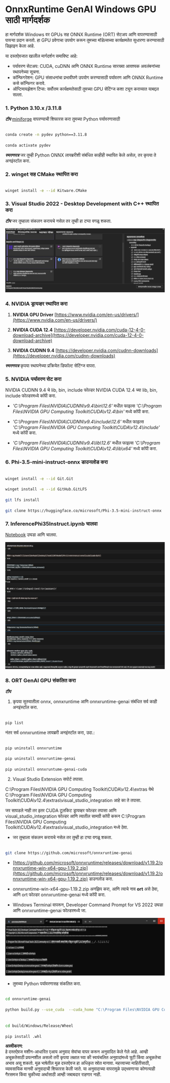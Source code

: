 # **OnnxRuntime GenAI Windows GPU साठी मार्गदर्शक**

हा मार्गदर्शक Windows वर GPUs सह ONNX Runtime (ORT) सेटअप आणि वापरण्यासाठी पायऱ्या प्रदान करतो. हा GPU प्रवेगाचा उपयोग करून तुमच्या मॉडेल्सच्या कार्यक्षमतेत सुधारणा करण्यासाठी डिझाइन केला आहे.

या दस्तऐवजात खालील मार्गदर्शन समाविष्ट आहे:

- पर्यावरण सेटअप: CUDA, cuDNN आणि ONNX Runtime सारख्या आवश्यक अवलंबनांच्या स्थापनेच्या सूचना.
- कॉन्फिगरेशन: GPU संसाधनांचा प्रभावीपणे उपयोग करण्यासाठी पर्यावरण आणि ONNX Runtime कसे कॉन्फिगर करावे.
- ऑप्टिमायझेशन टिप्स: सर्वोत्तम कार्यक्षमतेसाठी तुमच्या GPU सेटिंग्ज कशा ट्यून कराव्यात याबद्दल सल्ला.

### **1. Python 3.10.x /3.11.8**

   ***टीप*** [miniforge](https://github.com/conda-forge/miniforge/releases/latest/download/Miniforge3-Windows-x86_64.exe) वापरण्याची शिफारस करा तुमच्या Python पर्यावरणासाठी

   ```bash

   conda create -n pydev python==3.11.8

   conda activate pydev

   ```

   ***स्मरणपत्र*** जर तुम्ही Python ONNX लायब्ररीशी संबंधित काहीही स्थापित केले असेल, तर कृपया ते अनइंस्टॉल करा.

### **2. winget सह CMake स्थापित करा**

   ```bash

   winget install -e --id Kitware.CMake

   ```

### **3. Visual Studio 2022 - Desktop Development with C++ स्थापित करा**

   ***टीप*** जर तुम्हाला संकलन करायचे नसेल तर तुम्ही हा टप्पा वगळू शकता.

![CPP](../../../../../../translated_images/01.8964c1fa47e00dc36af710b967e72dd2f8a2be498e49c8d4c65c11ba105dedf8.mr.png)

### **4. NVIDIA ड्रायव्हर स्थापित करा**

1. **NVIDIA GPU Driver**  [https://www.nvidia.com/en-us/drivers/](https://www.nvidia.com/en-us/drivers/)

2. **NVIDIA CUDA 12.4** [https://developer.nvidia.com/cuda-12-4-0-download-archive](https://developer.nvidia.com/cuda-12-4-0-download-archive)

3. **NVIDIA CUDNN 9.4**  [https://developer.nvidia.com/cudnn-downloads](https://developer.nvidia.com/cudnn-downloads)

***स्मरणपत्र*** कृपया स्थापनेच्या प्रक्रियेत डिफॉल्ट सेटिंग्ज वापरा.

### **5. NVIDIA पर्यावरण सेट करा**

NVIDIA CUDNN 9.4 चे lib, bin, include फोल्डर NVIDIA CUDA 12.4 च्या lib, bin, include फोल्डरमध्ये कॉपी करा.

- *'C:\Program Files\NVIDIA\CUDNN\v9.4\bin\12.6'* मधील फाइल्स *'C:\Program Files\NVIDIA GPU Computing Toolkit\CUDA\v12.4\bin'* मध्ये कॉपी करा.

- *'C:\Program Files\NVIDIA\CUDNN\v9.4\include\12.6'* मधील फाइल्स *'C:\Program Files\NVIDIA GPU Computing Toolkit\CUDA\v12.4\include'* मध्ये कॉपी करा.

- *'C:\Program Files\NVIDIA\CUDNN\v9.4\lib\12.6'* मधील फाइल्स *'C:\Program Files\NVIDIA GPU Computing Toolkit\CUDA\v12.4\lib\x64'* मध्ये कॉपी करा.

### **6. Phi-3.5-mini-instruct-onnx डाउनलोड करा**

   ```bash

   winget install -e --id Git.Git

   winget install -e --id GitHub.GitLFS

   git lfs install

   git clone https://huggingface.co/microsoft/Phi-3.5-mini-instruct-onnx

   ```

### **7. InferencePhi35Instruct.ipynb चालवा**

   [Notebook](../../../../../../code/09.UpdateSamples/Aug/ortgpu-phi35-instruct.ipynb) उघडा आणि चालवा.

![RESULT](../../../../../../translated_images/02.be96d16e7b1007f1f3941f65561553e62ccbd49c962f3d4a9154b8326c033ec1.mr.png)

### **8. ORT GenAI GPU संकलित करा**

   ***टीप*** 
   
   1. कृपया सुरुवातीला onnx, onnxruntime आणि onnxruntime-genai संबंधित सर्व काही अनइंस्टॉल करा.

   ```bash

   pip list 
   
   ```

   नंतर सर्व onnxruntime लायब्ररी अनइंस्टॉल करा, उदा.:

   ```bash

   pip uninstall onnxruntime

   pip uninstall onnxruntime-genai

   pip uninstall onnxruntume-genai-cuda
   
   ```

   2. Visual Studio Extension सपोर्ट तपासा.

   C:\Program Files\NVIDIA GPU Computing Toolkit\CUDA\v12.4\extras येथे C:\Program Files\NVIDIA GPU Computing Toolkit\CUDA\v12.4\extras\visual_studio_integration आहे का ते तपासा. 

   जर सापडले नाही तर इतर CUDA टूलकिट ड्रायव्हर फोल्डर तपासा आणि visual_studio_integration फोल्डर आणि त्यातील सामग्री कॉपी करून C:\Program Files\NVIDIA GPU Computing Toolkit\CUDA\v12.4\extras\visual_studio_integration मध्ये ठेवा.

   - जर तुम्हाला संकलन करायचे नसेल तर तुम्ही हा टप्पा वगळू शकता.

   ```bash

   git clone https://github.com/microsoft/onnxruntime-genai

   ```

   - [https://github.com/microsoft/onnxruntime/releases/download/v1.19.2/onnxruntime-win-x64-gpu-1.19.2.zip](https://github.com/microsoft/onnxruntime/releases/download/v1.19.2/onnxruntime-win-x64-gpu-1.19.2.zip) डाउनलोड करा.

   - onnxruntime-win-x64-gpu-1.19.2.zip अनझिप करा, आणि त्याचे नाव **ort** असे ठेवा, आणि ort फोल्डर onnxruntime-genai मध्ये कॉपी करा.

   - Windows Terminal वापरून, Developer Command Prompt for VS 2022 उघडा आणि onnxruntime-genai फोल्डरमध्ये जा.

![RESULT](../../../../../../translated_images/03.53bb08e3bde53edd1735c5546fb32b9b0bdba93d8241c5e6e3196d8bc01adbd7.mr.png)

   - तुमच्या Python पर्यावरणासह संकलित करा.

   ```bash

   cd onnxruntime-genai

   python build.py --use_cuda  --cuda_home "C:\Program Files\NVIDIA GPU Computing Toolkit\CUDA\v12.4" --config Release
 

   cd build/Windows/Release/Wheel

   pip install .whl

   ```

**अस्वीकरण**:  
हे दस्तऐवज मशीन-आधारित एआय अनुवाद सेवांचा वापर करून अनुवादित केले गेले आहे. आम्ही अचूकतेसाठी प्रयत्नशील असलो तरी कृपया लक्षात घ्या की स्वयंचलित अनुवादांमध्ये त्रुटी किंवा अचूकतेचा अभाव असू शकतो. मूळ भाषेतील मूळ दस्तऐवज हा अधिकृत स्रोत मानावा. महत्त्वाच्या माहितीसाठी, व्यावसायिक मानवी अनुवादाची शिफारस केली जाते. या अनुवादाच्या वापरामुळे उद्भवणाऱ्या कोणत्याही गैरसमज किंवा चुकीच्या अर्थासाठी आम्ही जबाबदार राहणार नाही.